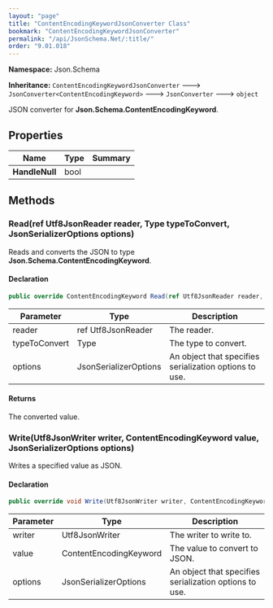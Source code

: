 ```yaml
---
layout: "page"
title: "ContentEncodingKeywordJsonConverter Class"
bookmark: "ContentEncodingKeywordJsonConverter"
permalink: "/api/JsonSchema.Net/:title/"
order: "9.01.018"
---
```

**Namespace:** Json.Schema

**Inheritance:**
`ContentEncodingKeywordJsonConverter`
 🡒 
`JsonConverter<ContentEncodingKeyword>`
 🡒 
`JsonConverter`
 🡒 
`object`

JSON converter for **Json.Schema.ContentEncodingKeyword**.

## Properties

| Name | Type | Summary |
|---|---|---|
| **HandleNull** | bool |  |

## Methods

### Read(ref Utf8JsonReader reader, Type typeToConvert, JsonSerializerOptions options)

Reads and converts the JSON to type **Json.Schema.ContentEncodingKeyword**.

#### Declaration

```c#
public override ContentEncodingKeyword Read(ref Utf8JsonReader reader, Type typeToConvert, JsonSerializerOptions options)
```

| Parameter | Type | Description |
|---|---|---|
| reader | ref Utf8JsonReader | The reader. |
| typeToConvert | Type | The type to convert. |
| options | JsonSerializerOptions | An object that specifies serialization options to use. |


#### Returns

The converted value.

### Write(Utf8JsonWriter writer, ContentEncodingKeyword value, JsonSerializerOptions options)

Writes a specified value as JSON.

#### Declaration

```c#
public override void Write(Utf8JsonWriter writer, ContentEncodingKeyword value, JsonSerializerOptions options)
```

| Parameter | Type | Description |
|---|---|---|
| writer | Utf8JsonWriter | The writer to write to. |
| value | ContentEncodingKeyword | The value to convert to JSON. |
| options | JsonSerializerOptions | An object that specifies serialization options to use. |


